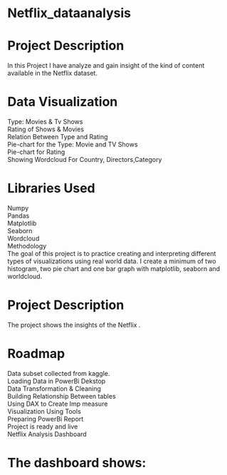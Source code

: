 # Netflix_dataanalysis

# Project Description
In this Project I have analyze and gain insight of the kind of content available in the Netflix dataset.

# Data Visualization
Type: Movies & Tv Shows<br>
Rating of Shows & Movies<br>
Relation Between Type and Rating<br>
Pie-chart for the Type: Movie and TV Shows<br>
Pie-chart for Rating<br>
Showing Wordcloud For Country, Directors,Category<br>

# Libraries Used
Numpy<br>
Pandas<br>
Matplotlib<br>
Seaborn<br>
Wordcloud<br>
Methodology<br>
The goal of this project is to practice creating and interpreting different types of visualizations using real world data. I create a minimum of two histogram, two pie chart and one bar graph with matplotlib, seaborn and worldcloud.

# Project Description
The project shows the insights of the Netflix .

# Roadmap
Data subset collected from kaggle.<br>
Loading Data in PowerBi Dekstop<br>
Data Transformation & Cleaning<br>
Building Relationship Between tables<br>
Using DAX to Create Imp measure<br>
Visualization Using Tools<br>
Preparing PowerBi Report<br>
Project is ready and live<br>
Netflix Analysis Dashboard<br>

# The dashboard shows:


